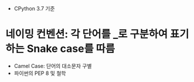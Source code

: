 * CPython 3.7 기준

# 네이밍 컨벤션: 각 단어를 _로 구분하여 표기하는 Snake case를 따름
* Camel Case: 단어의 대소문자 구별
* 파이썬의 PEP 8 및 철학
